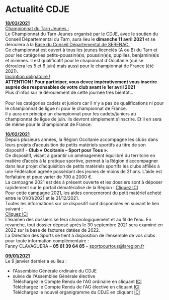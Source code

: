 # Actualité CDJE
<b><u>18/03/2021</b></u><br>
<u>Championnat du Tarn Jeunes :</u><br> 
Le Championnat du Tarn Jeunes organisé par le CDJE, avec le soutien du Conseil Départemental du Tarn, aura lieu le <b>dimanche 11 avril 2021</b> et se déroulera à la <a href="http://bases-departementales.tarn.fr/index.php?id=540">Base du Conseil Départemental de SERENAC.</a><br>
Ce championnat est ouvert à tous les jeunes licenciés (A ou B) du Tarn et pour les catégories petits-poussin(e)s, poussin(e)s, pupilles, benjamin(e)s et minimes.
Il est qualificatif pour le chapionnat d'Occitanie (qui se déroulera les 5 et 6 juin) mais aussi pour le championnat de France (été 2021).<br>
<u>Insription obligatoire !</u><br> 
<b>ATTENTION ! Pour participer, vous devez impérativement vous inscrire auprès des responsables de votre club avant le 1er avril 2021</b><br>
Plus d'infos sur le déroulement de cette journée très bientôt... <br><br>
Pour les catégories cadets et juniors car il n'y a pas de qualifications ni pour le championnat de ligue ni pour le championnat de France.<br> 
Il y aura en principe un championnat pour les cadets/juniors au championnat de ligue de juin. Ils devront simplement s'inscrire. Et il en sera de même pour le championnat de France.<br>
 

<b><u>16/02/2021</b></u><br>
Depuis plusieurs années, la Région Occitanie accompagne les clubs dans leurs projets d’acquisition de petits matériels sportifs au titre de son dispositif - <b>Club « Occitanie – Sport pour Tous »</b>.<br>
Ce dispositif, visant à garantir un aménagement équilibré du territoire en matière d’accès à la pratique sportive, permet à la Région d’accompagner dans leur projet d’acquisition de petits matériels sportifs les clubs affiliés à une Fédération agréée possédant des jeunes de moins de 21 ans. L’aide est forfaitaire et peux varier de 700 à 2000 €.<br>
La campagne 2021 est dès à présent ouverte et les dossiers sont à déposer rapidement sur le portail dématérialisé de la Région :
<a href="https://mesaidesenligne.laregion.fr/aides/#/croccitanie/connecte/F_DSPO_SPORT_TS/depot/simple">Cliquez ICI</a><br>
Pour cette campagne 2021, les aides concerneront du petit matériel acheté entre le 01/01/2021 et le 31/12/2021.<br>
Toutes les informations sur ce dispositif sont disponibles en suivant le lien suivant :<br>
<a href="http://www.laregion.fr/Soutien-des-clubs-sportifs-Occitanie-sport-pour-tous">Cliquez ICI</a><br>
L’examen des dossiers se fera chronologiquement et au fil de l’eau. En revanche, tout dossier déposé après le 30 septembre 2021 sera examiné en 2022 sur la base de factures datées de 2022.<br> 
La Direction des Sports se tient à disposition de l’ensemble de vos clubs pour toute information complémentaire :<br>
Fanny CLAVAGUERA – <b>05 61 39 64 85</b> – <a href="mailto:sportpourtous@laregion.fr">sportpourtous@laregion.fr</a>

<b><u>09/01/2021</b></u><br>
Le 9 janvier dernier a eu lieu :
 - l'Assemblée Générale ordinaire du CDJE
 - suivie de l'Assemblée Générale élective<br>
Téléchargez le Compte Rendu de l'AG ordinaire en cliquant <a href="../Tarn - AG - Compte Rendu AG 2019-20.pdf">ICI</a><br>
Téléchargez le Compte Rendu de l'AG élective en cliquant <a href="../Tarn - AG élective du 09-01-21 -CR.pdf">ICI</a><br>
Téléchargez le nouvel organigramme du CDJE en cliquant <a href="../Tarn - Organigramme du CDJE élu le 9 Janvier 2021.pdf">ICI</a><br>




